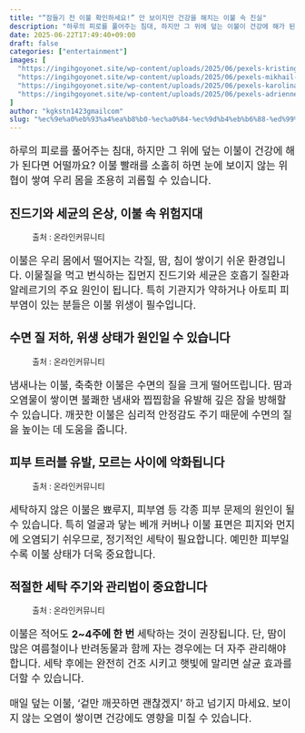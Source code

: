 ```yaml
---
title: "“잠들기 전 이불 확인하세요!” 안 보이지만 건강을 해치는 이불 속 진실"
description: "하루의 피로를 풀어주는 침대, 하지만 그 위에 덮는 이불이 건강에 해가 된다면 어떨까요? 이불 빨래를 소홀히 하면 눈에 보이지 않는 위협이 쌓여 우리 몸을 조용히 괴롭힐 수 있습니다."
date: 2025-06-22T17:49:40+09:00
draft: false
categories: ["entertainment"]
images: [
  "https://ingihgoyonet.site/wp-content/uploads/2025/06/pexels-kristingroth2-57686-1024x683.jpg"
  "https://ingihgoyonet.site/wp-content/uploads/2025/06/pexels-mikhail-nilov-6968267-683x1024.jpg"
  "https://ingihgoyonet.site/wp-content/uploads/2025/06/pexels-karolina-grabowska-7588583-1024x683.jpg"
  "https://ingihgoyonet.site/wp-content/uploads/2025/06/pexels-adrienne-andersen-1174503-2254065-1-1024x684.jpg"
]
author: "kgkstn1423gmailcom"
slug: "%ec%9e%a0%eb%93%a4%ea%b8%b0-%ec%a0%84-%ec%9d%b4%eb%b6%88-%ed%99%95%ec%9d%b8%ed%95%98%ec%84%b8%ec%9a%94-%ec%95%88-%eb%b3%b4%ec%9d%b4%ec%a7%80%eb%a7%8c-%ea%b1%b4%ea%b0%95%ec%9d%84"
---
```


<p style="font-size:18px">하루의 피로를 풀어주는 침대, 하지만 그 위에 덮는 이불이 건강에 해가 된다면 어떨까요? 이불 빨래를 소홀히 하면 눈에 보이지 않는 위협이 쌓여 우리 몸을 조용히 괴롭힐 수 있습니다.</p> <h2 >진드기와 세균의 온상, 이불 속 위험지대</h2> <figure ><img src="https://ingihgoyonet.site/wp-content/uploads/2025/06/pexels-kristingroth2-57686-1024x683.jpg" alt="" style="aspect-ratio:16/9;object-fit:cover"/><figcaption >출처 : 온라인커뮤니티</figcaption></figure> <p style="font-size:18px">이불은 우리 몸에서 떨어지는 각질, 땀, 침이 쌓이기 쉬운 환경입니다. 이물질을 먹고 번식하는 집먼지 진드기와 세균은 호흡기 질환과 알레르기의 주요 원인이 됩니다. 특히 기관지가 약하거나 아토피 피부염이 있는 분들은 이불 위생이 필수입니다.</p> <h2 >수면 질 저하, 위생 상태가 원인일 수 있습니다</h2> <figure ><img src="https://ingihgoyonet.site/wp-content/uploads/2025/06/pexels-mikhail-nilov-6968267-683x1024.jpg" alt="" style="aspect-ratio:16/9;object-fit:cover"/><figcaption >출처 : 온라인커뮤니티</figcaption></figure> <p style="font-size:18px">냄새나는 이불, 축축한 이불은 수면의 질을 크게 떨어뜨립니다. 땀과 오염물이 쌓이면 불쾌한 냄새와 찝찝함을 유발해 깊은 잠을 방해할 수 있습니다. 깨끗한 이불은 심리적 안정감도 주기 때문에 수면의 질을 높이는 데 도움을 줍니다.</p> <h2 >피부 트러블 유발, 모르는 사이에 악화됩니다</h2> <figure ><img src="https://ingihgoyonet.site/wp-content/uploads/2025/06/pexels-karolina-grabowska-7588583-1024x683.jpg" alt="" style="aspect-ratio:16/9;object-fit:cover"/><figcaption >출처 : 온라인커뮤니티</figcaption></figure> <p style="font-size:18px">세탁하지 않은 이불은 뾰루지, 피부염 등 각종 피부 문제의 원인이 될 수 있습니다. 특히 얼굴과 닿는 베개 커버나 이불 표면은 피지와 먼지에 오염되기 쉬우므로, 정기적인 세탁이 필요합니다. 예민한 피부일수록 이불 상태가 더욱 중요합니다.</p> <h2 >적절한 세탁 주기와 관리법이 중요합니다</h2> <figure ><img src="https://ingihgoyonet.site/wp-content/uploads/2025/06/pexels-adrienne-andersen-1174503-2254065-1-1024x684.jpg" alt="" style="aspect-ratio:16/9;object-fit:cover"/><figcaption >출처 : 온라인커뮤니티</figcaption></figure> <p style="font-size:18px">이불은 적어도 <strong>2~4주에 한 번</strong> 세탁하는 것이 권장됩니다. 단, 땀이 많은 여름철이나 반려동물과 함께 자는 경우에는 더 자주 관리해야 합니다. 세탁 후에는 완전히 건조 시키고 햇빛에 말리면 살균 효과를 더할 수 있습니다.</p> <p style="font-size:18px">매일 덮는 이불, ‘겉만 깨끗하면 괜찮겠지’ 하고 넘기지 마세요. 보이지 않는 오염이 쌓이면 건강에도 영향을 미칠 수 있습니다.</p>